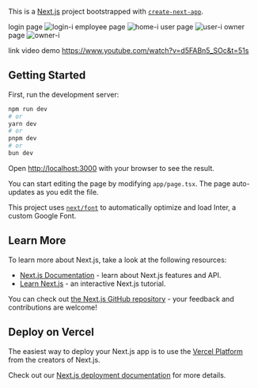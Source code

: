This is a [Next.js](https://nextjs.org/) project bootstrapped with [`create-next-app`](https://github.com/vercel/next.js/tree/canary/packages/create-next-app).

login page
![login-i](https://github.com/qbert0/Magic-Post/assets/126874637/9e51121f-326c-4296-b36c-f9f8779b3c35)
employee page 
![home-i](https://github.com/qbert0/Magic-Post/assets/126874637/8872c3f2-e738-4d4e-a265-9d3e60f1735a)
user page 
![user-i](https://github.com/qbert0/Magic-Post/assets/126874637/5b560d5f-d1ca-4419-8b48-d7c52ab8988f)
owner page 
![owner-i](https://github.com/qbert0/Magic-Post/assets/126874637/043608c3-5ecb-4adc-b055-dbbcf512e991)

link video demo 
https://www.youtube.com/watch?v=d5FABn5_SOc&t=51s

## Getting Started

First, run the development server:

```bash
npm run dev
# or
yarn dev
# or
pnpm dev
# or
bun dev
```

Open [http://localhost:3000](http://localhost:3000) with your browser to see the result.

You can start editing the page by modifying `app/page.tsx`. The page auto-updates as you edit the file.

This project uses [`next/font`](https://nextjs.org/docs/basic-features/font-optimization) to automatically optimize and load Inter, a custom Google Font.

## Learn More

To learn more about Next.js, take a look at the following resources:

- [Next.js Documentation](https://nextjs.org/docs) - learn about Next.js features and API.
- [Learn Next.js](https://nextjs.org/learn) - an interactive Next.js tutorial.

You can check out [the Next.js GitHub repository](https://github.com/vercel/next.js/) - your feedback and contributions are welcome!

## Deploy on Vercel

The easiest way to deploy your Next.js app is to use the [Vercel Platform](https://vercel.com/new?utm_medium=default-template&filter=next.js&utm_source=create-next-app&utm_campaign=create-next-app-readme) from the creators of Next.js.

Check out our [Next.js deployment documentation](https://nextjs.org/docs/deployment) for more details.

